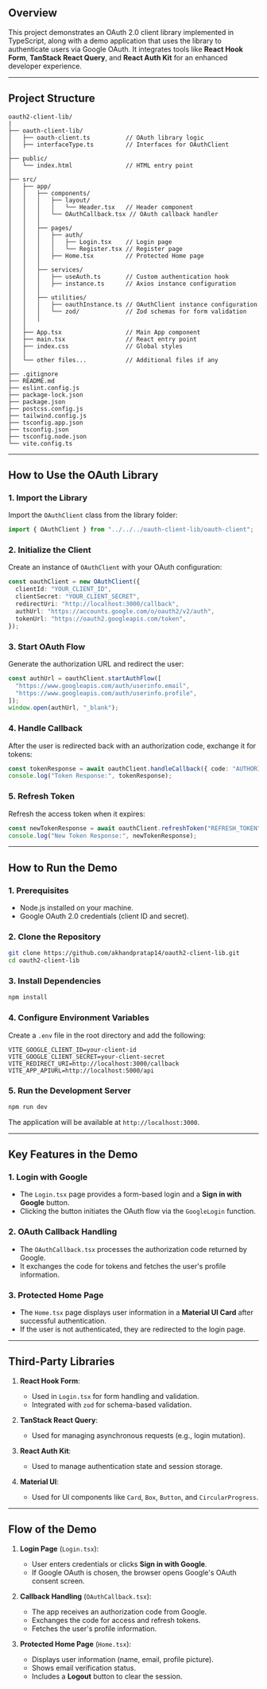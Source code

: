 ## Overview

This project demonstrates an OAuth 2.0 client library implemented in TypeScript, along with a demo application that uses the library to authenticate users via Google OAuth. It integrates tools like **React Hook Form**, **TanStack React Query**, and **React Auth Kit** for an enhanced developer experience.

---

## Project Structure

```
oauth2-client-lib/
|
├── oauth-client-lib/
│   ├── oauth-client.ts          // OAuth library logic
│   ├── interfaceType.ts         // Interfaces for OAuthClient
│
├── public/
│   └── index.html               // HTML entry point
│
├── src/
│   ├── app/
│   │   ├── components/
│   │   │   ├── layout/
│   │   │   │   └── Header.tsx   // Header component
│   │   │   └── OAuthCallback.tsx // OAuth callback handler
│   │   │
│   │   ├── pages/
│   │   │   ├── auth/
│   │   │   │   ├── Login.tsx    // Login page
│   │   │   │   └── Register.tsx // Register page
│   │   │   ├── Home.tsx         // Protected Home page
│   │   │
│   │   ├── services/
│   │   │   ├── useAuth.ts       // Custom authentication hook
│   │   │   ├── instance.ts      // Axios instance configuration
│   │   │
│   │   ├── utilities/
│   │   │   ├── oauthInstance.ts // OAuthClient instance configuration
│   │   │   └── zod/             // Zod schemas for form validation
│   │   │
│   │
│   ├── App.tsx                  // Main App component
│   ├── main.tsx                 // React entry point
│   ├── index.css                // Global styles
│   │
│   └── other files...           // Additional files if any
│
├── .gitignore
├── README.md
├── eslint.config.js
├── package-lock.json
├── package.json
├── postcss.config.js
├── tailwind.config.js
├── tsconfig.app.json
├── tsconfig.json
├── tsconfig.node.json
└── vite.config.ts
```

---

## How to Use the OAuth Library

### 1. Import the Library

Import the `OAuthClient` class from the library folder:

```typescript
import { OAuthClient } from "../../../oauth-client-lib/oauth-client";
```

### 2. Initialize the Client

Create an instance of `OAuthClient` with your OAuth configuration:

```typescript
const oauthClient = new OAuthClient({
  clientId: "YOUR_CLIENT_ID",
  clientSecret: "YOUR_CLIENT_SECRET",
  redirectUri: "http://localhost:3000/callback",
  authUrl: "https://accounts.google.com/o/oauth2/v2/auth",
  tokenUrl: "https://oauth2.googleapis.com/token",
});
```

### 3. Start OAuth Flow

Generate the authorization URL and redirect the user:

```typescript
const authUrl = oauthClient.startAuthFlow([
  "https://www.googleapis.com/auth/userinfo.email",
  "https://www.googleapis.com/auth/userinfo.profile",
]);
window.open(authUrl, "_blank");
```

### 4. Handle Callback

After the user is redirected back with an authorization code, exchange it for tokens:

```typescript
const tokenResponse = await oauthClient.handleCallback({ code: "AUTHORIZATION_CODE" });
console.log("Token Response:", tokenResponse);
```

### 5. Refresh Token

Refresh the access token when it expires:

```typescript
const newTokenResponse = await oauthClient.refreshToken("REFRESH_TOKEN");
console.log("New Token Response:", newTokenResponse);
```

---

## How to Run the Demo

### 1. Prerequisites

- Node.js installed on your machine.
- Google OAuth 2.0 credentials (client ID and secret).

### 2. Clone the Repository

```bash
git clone https://github.com/akhandpratap14/oauth2-client-lib.git
cd oauth2-client-lib
```

### 3. Install Dependencies

```bash
npm install
```

### 4. Configure Environment Variables

Create a `.env` file in the root directory and add the following:

```env
VITE_GOOGLE_CLIENT_ID=your-client-id
VITE_GOOGLE_CLIENT_SECRET=your-client-secret
VITE_REDIRECT_URI=http://localhost:3000/callback
VITE_APP_APIURL=http://localhost:5000/api
```

### 5. Run the Development Server

```bash
npm run dev
```

The application will be available at `http://localhost:3000`.

---

## Key Features in the Demo

### 1. Login with Google

- The `Login.tsx` page provides a form-based login and a **Sign in with Google** button.
- Clicking the button initiates the OAuth flow via the `GoogleLogin` function.

### 2. OAuth Callback Handling

- The `OAuthCallback.tsx` processes the authorization code returned by Google.
- It exchanges the code for tokens and fetches the user's profile information.

### 3. Protected Home Page

- The `Home.tsx` page displays user information in a **Material UI Card** after successful authentication.
- If the user is not authenticated, they are redirected to the login page.

---

## Third-Party Libraries

1. **React Hook Form**:

   - Used in `Login.tsx` for form handling and validation.
   - Integrated with `zod` for schema-based validation.

2. **TanStack React Query**:

   - Used for managing asynchronous requests (e.g., login mutation).

3. **React Auth Kit**:

   - Used to manage authentication state and session storage.

4. **Material UI**:

   - Used for UI components like `Card`, `Box`, `Button`, and `CircularProgress`.

---

## Flow of the Demo

1. **Login Page** (`Login.tsx`):

   - User enters credentials or clicks **Sign in with Google**.
   - If Google OAuth is chosen, the browser opens Google's OAuth consent screen.

2. **Callback Handling** (`OAuthCallback.tsx`):

   - The app receives an authorization code from Google.
   - Exchanges the code for access and refresh tokens.
   - Fetches the user's profile information.

3. **Protected Home Page** (`Home.tsx`):

   - Displays user information (name, email, profile picture).
   - Shows email verification status.
   - Includes a **Logout** button to clear the session.





